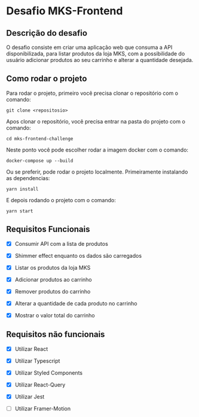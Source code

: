 # Desafio MKS-Frontend

## Descrição do desafio

O desafio consiste em criar uma aplicação web que consuma a API disponibilizada, para listar produtos da loja MKS, com a possibilidade do usuário adicionar produtos ao seu carrinho e alterar a quantidade desejada.

## Como rodar o projeto

Para rodar o projeto, primeiro você precisa clonar o repositório com o comando:

```
git clone <repositosio>
```

Apos clonar o repositório, você precisa entrar na pasta do projeto com o comando:

```
cd mks-frontend-challenge
```

Neste ponto você pode escolher rodar a imagem docker com o comando:

```
docker-compose up --build
```

Ou se preferir, pode rodar o projeto localmente. Primeiramente instalando as dependencias:

```
yarn install
```

E depois rodando o projeto com o comando:

```
yarn start
```



## Requisitos Funcionais

- [x] Consumir API com a lista de produtos
- [x] Shimmer effect enquanto os dados são carregados
- [x] Listar os produtos da loja MKS
- [x] Adicionar produtos ao carrinho
- [x] Remover produtos do carrinho
- [x] Alterar a quantidade de cada produto no carrinho
- [x] Mostrar o valor total do carrinho


## Requisitos não funcionais

- [x] Utilizar React
- [x] Utilizar Typescript
- [x] Utilizar Styled Components
- [x] Utilizar React-Query
- [x] Utilizar Jest
- [ ] Utilizar Framer-Motion

